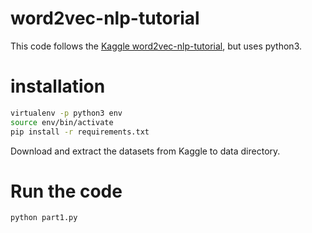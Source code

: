 # word2vec-nlp-tutorial

This code follows the [Kaggle word2vec-nlp-tutorial][1], but uses python3.

# installation

```bash
virtualenv -p python3 env
source env/bin/activate
pip install -r requirements.txt
```

Download and extract the datasets from Kaggle to data directory.

# Run the code

```bash
python part1.py
```

[1]: https://www.kaggle.com/c/word2vec-nlp-tutorial  "word2vec-nlp-tutorial"
